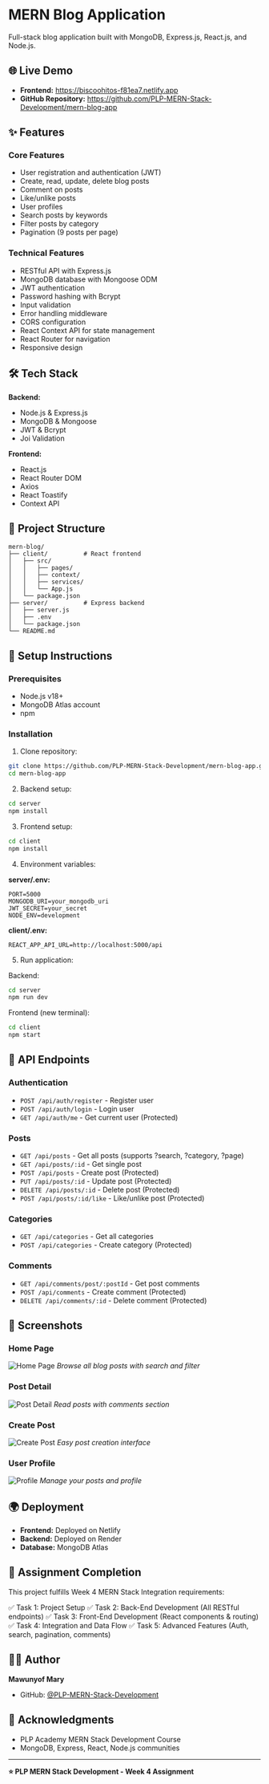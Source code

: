 ﻿# MERN Blog Application

Full-stack blog application built with MongoDB, Express.js, React.js, and Node.js.

## 🌐 Live Demo

- **Frontend:** https://biscoohitos-f81ea7.netlify.app
- **GitHub Repository:** https://github.com/PLP-MERN-Stack-Development/mern-blog-app

## ✨ Features

### Core Features
- User registration and authentication (JWT)
- Create, read, update, delete blog posts
- Comment on posts
- Like/unlike posts
- User profiles
- Search posts by keywords
- Filter posts by category
- Pagination (9 posts per page)

### Technical Features
- RESTful API with Express.js
- MongoDB database with Mongoose ODM
- JWT authentication
- Password hashing with Bcrypt
- Input validation
- Error handling middleware
- CORS configuration
- React Context API for state management
- React Router for navigation
- Responsive design

## 🛠️ Tech Stack

**Backend:**
- Node.js & Express.js
- MongoDB & Mongoose
- JWT & Bcrypt
- Joi Validation

**Frontend:**
- React.js
- React Router DOM
- Axios
- React Toastify
- Context API

## 📁 Project Structure
```
mern-blog/
├── client/          # React frontend
│   ├── src/
│   │   ├── pages/
│   │   ├── context/
│   │   ├── services/
│   │   └── App.js
│   └── package.json
├── server/          # Express backend  
│   ├── server.js
│   ├── .env
│   └── package.json
└── README.md
```

## 🚀 Setup Instructions

### Prerequisites
- Node.js v18+
- MongoDB Atlas account
- npm

### Installation

1. Clone repository:
```bash
git clone https://github.com/PLP-MERN-Stack-Development/mern-blog-app.git
cd mern-blog-app
```

2. Backend setup:
```bash
cd server
npm install
```

3. Frontend setup:
```bash
cd client
npm install
```

4. Environment variables:

**server/.env:**
```env
PORT=5000
MONGODB_URI=your_mongodb_uri
JWT_SECRET=your_secret
NODE_ENV=development
```

**client/.env:**
```env
REACT_APP_API_URL=http://localhost:5000/api
```

5. Run application:

Backend:
```bash
cd server
npm run dev
```

Frontend (new terminal):
```bash
cd client
npm start
```

## 📡 API Endpoints

### Authentication
- `POST /api/auth/register` - Register user
- `POST /api/auth/login` - Login user
- `GET /api/auth/me` - Get current user (Protected)

### Posts
- `GET /api/posts` - Get all posts (supports ?search, ?category, ?page)
- `GET /api/posts/:id` - Get single post
- `POST /api/posts` - Create post (Protected)
- `PUT /api/posts/:id` - Update post (Protected)
- `DELETE /api/posts/:id` - Delete post (Protected)
- `POST /api/posts/:id/like` - Like/unlike post (Protected)

### Categories
- `GET /api/categories` - Get all categories
- `POST /api/categories` - Create category (Protected)

### Comments
- `GET /api/comments/post/:postId` - Get post comments
- `POST /api/comments` - Create comment (Protected)
- `DELETE /api/comments/:id` - Delete comment (Protected)

## 📸 Screenshots

### Home Page
![Home Page](screenshots/home.png)
*Browse all blog posts with search and filter*

### Post Detail
![Post Detail](screenshots/post.png)
*Read posts with comments section*

### Create Post
![Create Post](screenshots/create.png)
*Easy post creation interface*

### User Profile
![Profile](screenshots/profile.png)
*Manage your posts and profile*

## 🌍 Deployment

- **Frontend:** Deployed on Netlify
- **Backend:** Deployed on Render
- **Database:** MongoDB Atlas

## 📝 Assignment Completion

This project fulfills Week 4 MERN Stack Integration requirements:

✅ Task 1: Project Setup
✅ Task 2: Back-End Development (All RESTful endpoints)
✅ Task 3: Front-End Development (React components & routing)
✅ Task 4: Integration and Data Flow
✅ Task 5: Advanced Features (Auth, search, pagination, comments)

## 👨‍💻 Author

**Mawunyof Mary**
- GitHub: [@PLP-MERN-Stack-Development](https://github.com/PLP-MERN-Stack-Development)

## 🙏 Acknowledgments

- PLP Academy MERN Stack Development Course
- MongoDB, Express, React, Node.js communities

---

**⭐ PLP MERN Stack Development - Week 4 Assignment**
